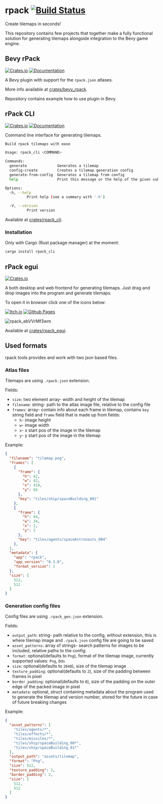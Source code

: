 # rpack [![Build Status](https://github.com/Leinnan/rpack/workflows/CI/badge.svg)](https://github.com/Leinnan/rpack/actions?workflow=CI)


Create tilemaps in seconds!

This repository contains few projects that together make a fully functional solution for generating tilemaps alongside integration to the Bevy game engine.

## Bevy rPack

[![Crates.io](https://img.shields.io/crates/v/bevy_rpack)](https://crates.io/crates/bevy_rpack)
[![Documentation](https://docs.rs/bevy_rpack/badge.svg)](https://docs.rs/bevy_rpack)

A Bevy plugin with support for the `rpack.json` atlases.

More info available at [crates/bevy_rpack](https://github.com/Leinnan/rpack/tree/master/crates/bevy_rpack).

Repository contains example how to use plugin in Bevy.

## rPack CLI

[![Crates.io](https://img.shields.io/crates/v/rpack_cli)](https://crates.io/crates/rpack_cli)
[![Documentation](https://docs.rs/rpack_cli/badge.svg)](https://docs.rs/rpack_cli)

Command line interface for generating tilemaps.

```sh
Build rpack tilemaps with ease

Usage: rpack_cli <COMMAND>

Commands:
  generate              Generates a tilemap
  config-create         Creates a tilemap generation config
  generate-from-config  Generates a tilemap from config
  help                  Print this message or the help of the given subcommand(s)

Options:
  -h, --help
          Print help (see a summary with '-h')

  -V, --version
          Print version
```

Available at [crates/rpack_cli](https://github.com/Leinnan/rpack/tree/master/crates/rpack_cli).

### Installation

Only with Cargo (Rust package manager) at the moment:

```sh
cargo install rpack_cli
```

## rPack egui

[![Crates.io](https://img.shields.io/crates/v/rpack_egui)](https://crates.io/crates/rpack_egui)

A both desktop and web frontend for generating tilemaps. Just drag and drop images into the program and generate tilemaps.

To open it in browser click one of the icons below:

[![Itch.io](https://img.shields.io/badge/Itch-%23FF0B34.svg?style=for-the-badge&logo=Itch.io&logoColor=white)](https://mevlyshkin.itch.io/rpack)
[![Github Pages](https://img.shields.io/badge/github%20pages-121013?style=for-the-badge&logo=github&logoColor=white)](http://rpack.mevlyshkin.com/)

![rpack_ebVVrMf3wm](https://github.com/user-attachments/assets/bb015348-3c1f-46be-9312-963b4f39f9c0)

Available at [crates/rpack_egui](https://github.com/Leinnan/rpack/tree/master/crates/rpack_egui).


## Used formats

rpack tools provides and work with two json based files.

### Atlas files

Tilemaps are using `.rpack.json` extension.

Fields:

- `size`: two element array- width and height of the tilemap
- `filename`: string- path to the atlas image file, relative to the config file
- `frames`: array- contain info about each frame in tilemap, contains `key` string field and `frame` field that is made up from fields:
  - `h`- image height
  - `w`- image width
  - `x`- x start pos of the image in the tilemap
  - `y`- y start pos of the image in the tilemap

Example:

```json
{
  "filename": "tilemap.png",
  "frames": [
    {
      "frame": {
        "h": 42,
        "w": 42,
        "x": 418,
        "y": 66
      },
      "key": "tiles/ship/spaceBuilding_001"
    },
    {
      "frame": {
        "h": 44,
        "w": 34,
        "x": 2,
        "y": 2
      },
      "key": "tiles/agents/spaceAstronauts_004"
    },
  ],
  "metadata": {
    "app": "rpack",
    "app_version": "0.3.0",
    "format_version": 1
  },
  "size": [
    512,
    512
  ]
}
```

### Generation config files

Config files are using `.rpack_gen.json` extension.

Fields:

- `output_path`: string- path relative to the config, without extension, this is where tilemap image and `.rpack.json` config file are going to be saved
- `asset_patterns`: array of strings- search patterns for images to be included, relative paths to the config
- `format`: optional(defaults to `Png`), format of the tilemap image, currently supported values: `Png`, `Dds`
- `size`: optional(defaults to `2048`), size of the tilemap image
- `texture_padding`: optional(defaults to `2`), size of the padding between frames in pixel
- `border_padding`: optional(defaults to `0`), size of the padding on the outer edge of the packed image in pixel
- `metadata`: optional, struct containing metadata about the program used to generate the tilemap and version number, stored for the future in case of future breaking changes

Example:

```json
{
  "asset_patterns": [
    "tiles/agents/*",
    "tiles/effects/*",
    "tiles/missiles/*",
    "tiles/ship/spaceBuilding_00*",
    "tiles/ship/spaceBuilding_01*"
  ],
  "output_path": "assets/tilemap",
  "format": "Png",
  "size": 512,
  "texture_padding": 2,
  "border_padding": 2,
  "size": [
    512,
    512
  ]
}
```
